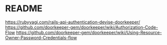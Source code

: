 # README

https://rubyyagi.com/rails-api-authentication-devise-doorkeeper/
https://github.com/doorkeeper-gem/doorkeeper/wiki/Authorization-Code-Flow
https://github.com/doorkeeper-gem/doorkeeper/wiki/Using-Resource-Owner-Password-Credentials-flow
